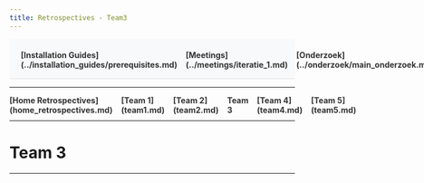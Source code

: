```yaml
---
title: Retrospectives - Team3
---
```


<div style="display:flex; justify-content:space-between; align-items:left; padding:20px; background-color:#f8f9fa; border-bottom:1px solid #e0e0e0;">
  <nav style="display:flex; gap:15px; height:30px;">
    <a markdown="1" style="text-decoration:none; color:#333; font-weight:bold;">[Installation Guides](../installation_guides/prerequisites.md)</a>
    <a markdown="1" style="text-decoration:none; color:#333; font-weight:bold;">[Meetings](../meetings/iteratie_1.md)</a>
    <a markdown="1" style="text-decoration:none; color:#333; font-weight:bold;">[Onderzoek](../onderzoek/main_onderzoek.md)</a>
    <a markdown="1" style="text-decoration:none; color:#333; font-weight:bold;">[Retrospectives](../retrospectives/home_retrospectives.md)</a>
  </nav>
</div>

---

<nav style="display:flex; gap:15px; height:30px;">
  <a markdown="1" style="text-decoration:none; color:#333; font-weight:bold;">[Home Retrospectives](home_retrospectives.md)</a>
  <a markdown="1" style="text-decoration:none; color:#333; font-weight:bold;">[Team 1](team1.md)</a>
  <a markdown="1" style="text-decoration:none; color:#333; font-weight:bold;">[Team 2](team2.md)</a>
  <a markdown="1" style="text-decoration:none; color:#333; font-weight:bold;">Team 3</a>
  <a markdown="1" style="text-decoration:none; color:#333; font-weight:bold;">[Team 4](team4.md)</a>
  <a markdown="1" style="text-decoration:none; color:#333; font-weight:bold;">[Team 5](team5.md)</a>
</nav>

---

# Team 3

---